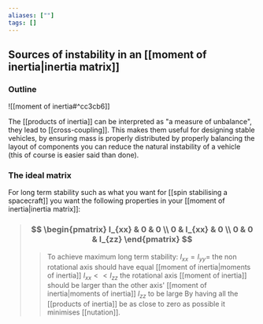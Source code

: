 ```yaml
---
aliases: [""]
tags: []
---
```


## Sources of instability in an [[moment of inertia|inertia matrix]]
### Outline
![[moment of inertia#^cc3cb6]]

The [[products of inertia]] can be interpreted as "a measure of unbalance", they lead to [[cross-coupling]]. This makes them useful for designing stable vehicles, by ensuring mass is properly distributed by properly balancing the layout of components you can reduce the natural instability of a vehicle (this of course is easier said than done).

### The ideal matrix
For long term stability such as what you want for [[spin stabilising a spacecraft]] you want the following properties in your [[moment of inertia|inertia matrix]]:

> ### $$ \begin{pmatrix} I_{xx}  & 0 & 0 \\ 0 & I_{xx} & 0 \\ 0 & 0 & I_{zz} \end{pmatrix}  $$ 
>> To achieve maximum long term stability:
>> $I_{xx}=I_{yy}=$ the non rotational axis should have equal [[moment of inertia|moments of inertia]]
>> $I_{xx} << I_{zz}$ the rotational axis [[moment of inertia]] should be larger than the other axis' [[moment of inertia|moments of inertia]]
>> $I_{zz}$ to be large
>> By having all the [[products of inertia]] be as close to zero as possible it minimises [[nutation]].